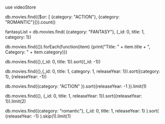 <!-- 1. Használd a videoStore adatbázist (az első gyakorló feladatokból)! -->

use videoStore

<!-- 2. Számold meg, hány akció- és romantikus filmed van összesen! -->

db.movies.find({$or: [ {category: "ACTION"}, {category: "ROMANTIC"}]}).count()

<!-- 3. Kérdezd le a „FANTASY” filmek nevét és a kategóriáját. Mentsd le a listát (Cursor-t) egy változóba! -->

fantasyList = db.movies.find( {category: "FANTASY"}, {\_id: 0, title: 1, category: 1})

<!-- 4. Írj egy ciklust, amely végigiterál a listán, és kiírja filmek a nevét és kategóriáját => példa: Végtelen történet: FANTASY (tipp: print() függvénnyel lehet kiíratni az értékeket Mongo shell-ben)! -->

db.movies.find({}).forEach(function(item) {print("Title: " + item.title + ", Category: " + item.category)})

<!-- 5. Készíts egy lekérdezést, amely fordított sorrendben (\_id) adja vissza csak a filmcímeket! -->

db.movies.find({},{\_id: 0, title: 1}).sort({\_id: -1})

<!-- 6. Készíts egy lekérdezést, amely első lépésként a kategóriák szerint rakja sorba az elemeket, majd utána a megjelenés éve szerint fordítva sorolja fel! A lekérdezés csak a film címét, kategóriáját és megjelenési évét adja vissza. -->

db.movies.find({},{\_id: 0, title: 1, category: 1, releaseYear: 1}).sort({category: 1}, {releaseYear: -1})

<!-- 7. Kérdezd le az ACTION kategóriából a legutóbb készült filmet (szigorúan a query-nek kell megkeresnie, manuálisan kinézni a DB-ből nem ér)! -->

db.movies.find({category: "ACTION" }).sort({releaseYear: -1 }).limit(1)

<!-- 8. Kérdezd le az adatbázisból a két legrégebben készült film címét és gyártási évét! -->

db.movies.find({}, {\_id: 0, title: 1, releaseYear: 1}).sort({releaseYear: 1}).limit(2)

<!-- 9. Kérdezd le a ROMANTIC kategóriából a második legfrissebben megjelent film nevét és megjelenési évét! -->

db.movies.find({category: "romantic"}, {\_id: 0, title: 1, releaseYear: 1} ).sort( {releaseYear: -1} ).skip(1).limit(1)

